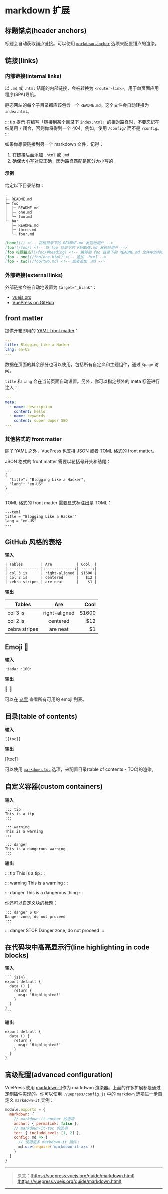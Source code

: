 # markdown 扩展

## 标题锚点(header anchors)

标题会自动获取锚点链接。可以使用 [`markdown.anchor`](../config/#markdownanchor) 选项来配置锚点的渲染。

## 链接(links)

### 内部链接(internal links)

以 `.md` 或 `.html` 结尾的内部链接，会被转换为 `<router-link>`，用于单页面应用程序(SPA)导航。

静态网站的每个子目录都应该包含一个 `README.md`。这个文件会自动转换为 `index.html`。

::: tip 提示
在编写「链接到某个目录下 `index.html`」的相对路径时，不要忘记在结尾用 `/` 闭合，否则你将得到一个 404。例如，使用 `/config/` 而不是 `/config`。
:::

如果你想要链接到另一个 markdown 文件，记得：

1.  在链接后面添加 `.html` 或 `.md`
2.  确保大小写对应正确，因为路径匹配是区分大小写的

#### 示例

给定以下目录结构：

```
.
├─ README.md
├─ foo
│  ├─ README.md
│  ├─ one.md
│  └─ two.md
└─ bar
   ├─ README.md
   ├─ three.md
   └─ four.md
```

```md
[Home](/) <!-- 将根目录下的 README.md 发送给用户 -->
[foo](/foo/) <!-- 将 foo 目录下的 README.md 发送给用户 -->
[foo 标题锚点](/foo/#heading) <!-- 跳转到 foo 目录下的 README.md 文件中的特定锚点位置 -->
[foo - one](/foo/one.html) <!-- 追加 .html -->
[foo - two](/foo/two.md) <!-- 或者追加 .md -->
```

### 外部链接(external links)

外部链接会被自动地设置为 `target="_blank"`：

- [vuejs.org](https://vuejs.org)
- [VuePress on GitHub](https://github.com/vuejs/vuepress)

## front matter

提供开箱即用的 [YAML front matter](https://jekyllrb.com/docs/frontmatter/)：

``` yaml
---
title: Blogging Like a Hacker
lang: en-US
---
```

数据在页面的其余部分也可以使用，包括所有自定义和主题组件，通过 `$page` 访问。

`title` 和 `lang` 会在当前页面自动设置。另外，你可以指定额外的 meta 标签进行注入：

``` yaml
---
meta:
  - name: description
    content: hello
  - name: keywords
    content: super duper SEO
---
```

### 其他格式的 front matter

除了 YAML 之外，VuePress 也支持 JSON 或者 [TOML](https://github.com/toml-lang/toml) 格式的 front matter。

JSON 格式的 front matter 需要以花括号开头和结尾：

```
---
{
  "title": "Blogging Like a Hacker",
  "lang": "en-US"
}
---
```

TOML 格式的 front matter 需要显式标注出是 TOML：

```
---toml
title = "Blogging Like a Hacker"
lang = "en-US"
---
```

## GitHub 风格的表格

**输入**

```
| Tables        | Are           | Cool  |
| ------------- |:-------------:| -----:|
| col 3 is      | right-aligned | $1600 |
| col 2 is      | centered      |   $12 |
| zebra stripes | are neat      |    $1 |
```

**输出**

| Tables        | Are           | Cool  |
| ------------- |:-------------:| -----:|
| col 3 is      | right-aligned | $1600 |
| col 2 is      | centered      |   $12 |
| zebra stripes | are neat      |    $1 |

## Emoji :tada:

**输入**

```
:tada: :100:
```

**输出**

:tada: :100:

可以在 [这里](https://github.com/markdown-it/markdown-it-emoji/blob/master/lib/data/full.json) 查看所有可用的 emoji 列表。

## 目录(table of contents)

**输入**

```
[[toc]]
```

**输出**

[[toc]]

可以使用 [`markdown.toc`](../config/#markdowntoc) 选项，来配置目录(table of contents - TOC)的渲染。

## 自定义容器(custom containers)

**输入**

```
::: tip
This is a tip
:::

::: warning
This is a warning
:::

::: danger
This is a dangerous warning
:::
```

**输出**

::: tip
This is a tip
:::

::: warning
This is a warning
:::

::: danger
This is a dangerous thing
:::

你还可以自定义块的标题：

```
::: danger STOP
Danger zone, do not proceed
:::
```

::: danger STOP
Danger zone, do not proceed
:::

## 在代码块中高亮显示行(line highlighting in code blocks)

**输入**

````
``` js{4}
export default {
  data () {
    return {
      msg: 'Highlighted!'
    }
  }
}
```
````

**输出**

``` js{4}
export default {
  data () {
    return {
      msg: 'Highlighted!'
    }
  }
}
```

## 高级配置(advanced configuration)

VuePress 使用 [markdown-it](https://github.com/markdown-it/markdown-it)作为 markdwon 渲染器。上面的许多扩展都是通过定制插件实现的。你可以使用 `.vuepress/config.js` 中的 `markdown` 选项进一步自定义 `markdown-it` 实例：

``` js
module.exports = {
  markdown: {
    // markdown-it-anchor 的选项
    anchor: { permalink: false },
    // markdown-it-toc 的选项
    toc: { includeLevel: [1, 2] },
    config: md => {
      // 使用更多 markdown-it 插件！
      md.use(require('markdown-it-xxx'))
    }
  }
}
```

***

> 原文：[https://vuepress.vuejs.org/guide/markdown.html](https://vuepress.vuejs.org/guide/markdown.html)

***
